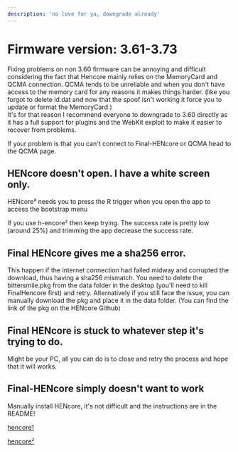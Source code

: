 ```yaml
---
description: 'no love for ya, downgrade already'
---
```


# Firmware version: 3.61-3.73

Fixing problems on non 3.60 firmware can be annoying and difficult considering the fact that Hencore mainly relies on the MemoryCard and QCMA connection. QCMA tends to be unreliable and when you don't have access to the memory card for any reasons it makes things harder. \(like you forgot to delete id.dat and now that the spoof isn't working it force you to update or format the MemoryCard.\)  
It's for that reason I recommend everyone to downgrade to 3.60 directly as it has a full support for plugins and the WebKit exploit to make it easier to recover from problems.

If your problem is that you can't connect to Final-HENcore or QCMA head to the QCMA page.

## HENcore doesn't open. I have a white screen only.

HENcore² needs you to press the R trigger when you open the app to access the bootstrap menu

If you use h-encore² then keep trying. The success rate is pretty low \(around 25%\) and trimming the app decrease the success rate.

## Final HENcore gives me a sha256 error.

This happen if the internet connection had failed midway and corrupted the download, thus having a sha256 mismatch. You need to delete the bittersmile.pkg from the data folder in the desktop \(you'll need to kill FinalHencore first\) and retry. Alternatively if you still face the issue, you can manually download the pkg and place it in the data folder. \(You can find the link of the pkg on the HENcore Github\)

## Final HENcore is stuck to whatever step it's trying to do.

Might be your PC, all you can do is to close and retry the process and hope that it will works.

## Final-HENcore simply doesn't want to work

Manually install HENcore, it's not difficult and the instructions are in the README!

[hencore1](https://github.com/TheOfficialFloW/h-encore)

[hencore²](https://github.com/TheOfficialFloW/h-encore-2)

